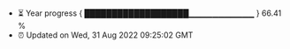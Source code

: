 - ⏳ Year progress { ███████████████████▁▁▁▁▁▁▁▁▁▁▁ } 66.41 %
- ⏰ Updated on Wed, 31 Aug 2022 09:25:02 GMT

